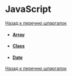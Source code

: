 # JavaScript

[Назад к перечню шпаргалок][back]

- #### [Array](array/.)
- #### [Class](./class)
- #### [Date](./date)

[Назад к перечню шпаргалок][back]

[back]: <../.> "Назад к перечню шпаргалок"
